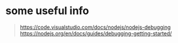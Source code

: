 # some useful info
> https://code.visualstudio.com/docs/nodejs/nodejs-debugging
> https://nodejs.org/en/docs/guides/debugging-getting-started/